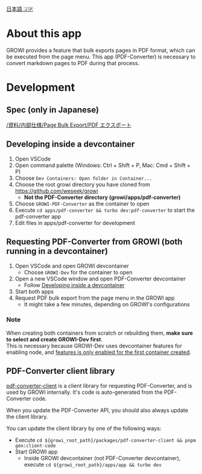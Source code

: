 [日本語 🇯🇵](./README_JP.md)

# About this app
GROWI provides a feature that bulk exports pages in PDF format, which can be executed from the page menu.
This app (PDF-Converter) is necessary to convert markdown pages to PDF during that process.

# Development
## Spec (only in Japanese)
[/資料/内部仕様/Page Bulk Export/PDF エクスポート](https://dev.growi.org/66ee8495830566b31e02c953)

## Developing inside a devcontainer
1. Open VSCode
1. Open command palette (Windows: Ctrl + Shift + P, Mac: Cmd + Shift + P)
1. Choose `Dev Containers: Open folder in Container...`
1. Choose the root growi directory you have cloned from https://github.com/weseek/growi
    - **Not the PDF-Converter directory (growi/apps/pdf-converter)**
1. Choose `GROWI-PDF-Converter` as the container to open
1. Execute `cd apps/pdf-converter && turbo dev:pdf-converter` to start the pdf-converter app
1. Edit files in apps/pdf-converter for development

## Requesting PDF-Converter from GROWI (both running in a devcontainer)
1. Open VSCode and open GROWI devcontainer
    - Choose `GROWI-Dev` for the container to open
1. Open a new VSCode window and open PDF-Converter devcontainer
    - Follow [Developing inside a devcontainer](#developing-inside-a-devcontainer)
1. Start both apps
1. Request PDF bulk export from the page menu in the GROWI app
    - It might take a few minutes, depending on GROWI's configurations

### Note
When creating both containers from scratch or rebuilding them, **make sure to select and create GROWI-Dev first**.  
This is necessary because GROWI-Dev uses devcontainer features for enabling node, and [features is only enabled for the first container created](https://github.com/devcontainers/spec/issues/546).

## PDF-Converter client library
[pdf-converter-client](../../packages/pdf-converter-client) is a client library for requesting PDF-Converter, and is used by GROWI internally. It's code is auto-generated from the PDF-Converter code.

When you update the PDF-Converter API, you should also always update the client library.

You can update the client library by one of the following ways:
- Execute `cd ${growi_root_path}/packages/pdf-converter-client && pnpm gen:client-code`
- Start GROWI app
    - Inside GROWI devcontainer (not PDF-Converter devcontainer), execute `cd ${growi_root_path}/apps/app && turbo dev`